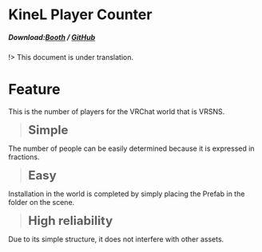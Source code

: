 <!-- 
<div style="text-align: center;">
<H1>KineL Video Player</H1>
</div>


<div style="text-align: center;">
<p>VRChatワールド向け動画プレイヤー</p>
</div>

#

<div  style="text-align: center;">
<H1>特徴</H1>
<H3>直感的</H3>
<H3>軽量</H3>
<H3>多機能</H3>
</div> -->
# KineL Player Counter

##### Download:[Booth](https://kinel.booth.pm/items/2684600) / [GitHub](https://github.com/niwaniwa/PlayerCounter)


!> This document is under translation.


# Feature

This is the number of players for the VRChat world that is VRSNS.

> <font size="5em"><b>Simple</b></font>

The number of people can be easily determined because it is expressed in fractions.

> <font size="5em"><b>Easy</b></font>

Installation in the world is completed by simply placing the Prefab in the folder on the scene.

> <font size="5em"><b>High reliability</b></font>

Due to its simple structure, it does not interfere with other assets.